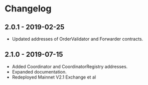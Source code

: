 # Changelog

## 2.0.1 - 2019-02-25

-   Updated addresses of OrderValidator and Forwarder contracts.

## 2.1.0 - 2019-07-15

-   Added Coordinator and CoordinatorRegistry addresses.
-   Expanded documentation.
-   Redeployed Mainnet V2.1 Exchange et al
